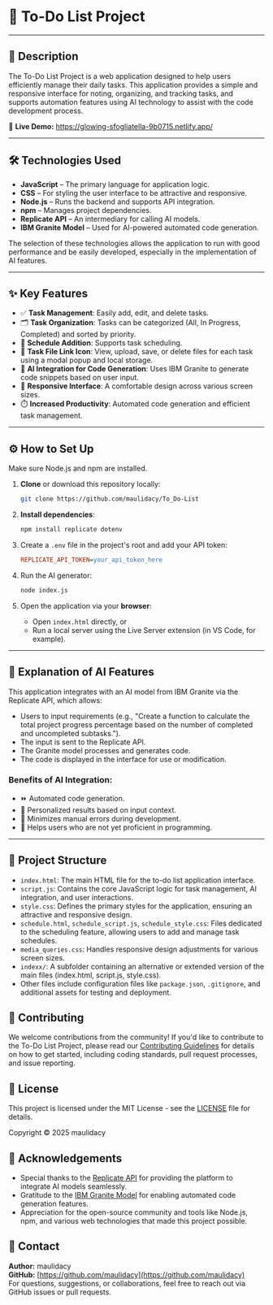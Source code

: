 # 📝 To-Do List Project

---

## 📌 Description

The To-Do List Project is a web application designed to help users efficiently manage their daily tasks. This application provides a simple and responsive interface for noting, organizing, and tracking tasks, and supports automation features using AI technology to assist with the code development process.

🔗 **Live Demo:** https://glowing-sfogliatella-9b0715.netlify.app/

---

## 🛠️ Technologies Used

* **JavaScript** – The primary language for application logic.
* **CSS** – For styling the user interface to be attractive and responsive.
* **Node.js** – Runs the backend and supports API integration.
* **npm** – Manages project dependencies.
* **Replicate API** – An intermediary for calling AI models.
* **IBM Granite Model** – Used for AI-powered automated code generation.

The selection of these technologies allows the application to run with good performance and be easily developed, especially in the implementation of AI features.

---

## ✨ Key Features

* ✅ **Task Management**: Easily add, edit, and delete tasks.
* 🗂️ **Task Organization**: Tasks can be categorized (All, In Progress, Completed) and sorted by priority.
* 📅 **Schedule Addition**: Supports task scheduling.
* 🔗 **Task File Link Icon**: View, upload, save, or delete files for each task using a modal popup and local storage.
* 🤖 **AI Integration for Code Generation**: Uses IBM Granite to generate code snippets based on user input.
* 📱 **Responsive Interface**: A comfortable design across various screen sizes.
* ⏱️ **Increased Productivity**: Automated code generation and efficient task management.

---

## ⚙️ How to Set Up

Make sure Node.js and npm are installed.

1.  **Clone** or download this repository locally:

    ```bash
    git clone https://github.com/maulidacy/To_Do-List
    ```

2.  **Install dependencies**:

    ```bash
    npm install replicate dotenv
    ```

3.  Create a `.env` file in the project's root and add your API token:

    ```ini
    REPLICATE_API_TOKEN=your_api_token_here
    ```

4.  Run the AI generator:

    ```bash
    node index.js
    ```

5.  Open the application via your **browser**:
    * Open `index.html` directly, or
    * Run a local server using the Live Server extension (in VS Code, for example).

---

## 🧠 Explanation of AI Features

This application integrates with an AI model from IBM Granite via the Replicate API, which allows:

* Users to input requirements (e.g., "Create a function to calculate the total project progress percentage based on the number of completed and uncompleted subtasks.").
* The input is sent to the Replicate API.
* The Granite model processes and generates code.
* The code is displayed in the interface for use or modification.

### Benefits of AI Integration:

* ⏩ Automated code generation.
* 🔧 Personalized results based on input context.
* 🧹 Minimizes manual errors during development.
* 🧠 Helps users who are not yet proficient in programming.

---

## 📁 Project Structure

- `index.html`: The main HTML file for the to-do list application interface.
- `script.js`: Contains the core JavaScript logic for task management, AI integration, and user interactions.
- `style.css`: Defines the primary styles for the application, ensuring an attractive and responsive design.
- `schedule.html`, `schedule_script.js`, `schedule_style.css`: Files dedicated to the scheduling feature, allowing users to add and manage task schedules.
- `media_queries.css`: Handles responsive design adjustments for various screen sizes.
- `indexx/`: A subfolder containing an alternative or extended version of the main files (index.html, script.js, style.css).
- Other files include configuration files like `package.json`, `.gitignore`, and additional assets for testing and deployment.

## 🤝 Contributing

We welcome contributions from the community! If you'd like to contribute to the To-Do List Project, please read our [Contributing Guidelines](CONTRIBUTING.md) for details on how to get started, including coding standards, pull request processes, and issue reporting.

## 📄 License

This project is licensed under the MIT License - see the [LICENSE](LICENSE) file for details.

Copyright © 2025 maulidacy

## 🙏 Acknowledgements

- Special thanks to the [Replicate API](https://replicate.com/) for providing the platform to integrate AI models seamlessly.
- Gratitude to the [IBM Granite Model](https://www.ibm.com/products/watsonx-ai/foundation-models) for enabling automated code generation features.
- Appreciation for the open-source community and tools like Node.js, npm, and various web technologies that made this project possible.

## 📧 Contact

**Author:** maulidacy  
**GitHub:** [https://github.com/maulidacy](https://github.com/maulidacy)  
For questions, suggestions, or collaborations, feel free to reach out via GitHub issues or pull requests.
